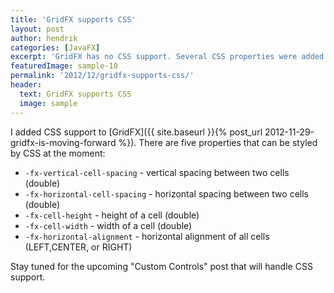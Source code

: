 ```yaml
---
title: 'GridFX supports CSS'
layout: post
author: hendrik
categories: [JavaFX]
excerpt: 'GridFX has no CSS support. Several CSS properties were added to GridFX and let you style the control'
featuredImage: sample-10
permalink: '2012/12/gridfx-supports-css/'
header:
  text: GridFX supports CSS
  image: sample
---
```

I added CSS support to [GridFX]({{ site.baseurl }}{% post_url 2012-11-29-gridfx-is-moving-forward %}). There are five properties that can be styled by CSS at the moment:

* `-fx-vertical-cell-spacing` - vertical spacing between two cells (double)
* `-fx-horizontal-cell-spacing` - horizontal spacing between two cells (double)
* `-fx-cell-height` - height of a cell (double)
* `-fx-cell-width` - width of a cell (double)
* `-fx-horizontal-alignment` - horizontal alignment of all cells (LEFT,CENTER, or RIGHT)

Stay tuned for the upcoming "Custom Controls" post that will handle CSS support.
